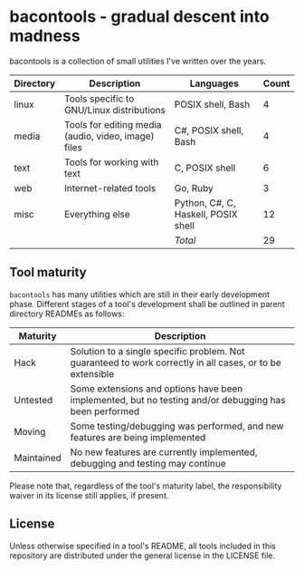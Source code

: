 bacontools - gradual descent into madness
=========================================
bacontools is a collection of small utilities I've written over the years.

| Directory | Description                                         | Languages                           | Count |
|-----------|-----------------------------------------------------|-------------------------------------|-------|
| linux     | Tools specific to GNU/Linux distributions           | POSIX shell, Bash                   | 4     |
| media     | Tools for editing media (audio, video, image) files | C#, POSIX shell, Bash               | 4     |
| text      | Tools for working with text                         | C, POSIX shell                      | 6     |
| web       | Internet-related tools                              | Go, Ruby                            | 3     |
| misc      | Everything else                                     | Python, C#, C, Haskell, POSIX shell | 12    |
|           |                                                     | *Total*                             | 29    |

Tool maturity
-------------
`bacontools` has many utilities which are still in their early development
phase. Different stages of a tool's development shall be outlined in parent
directory READMEs as follows:

| Maturity   | Description                                                                                               |
|------------|-----------------------------------------------------------------------------------------------------------|
| Hack       | Solution to a single specific problem. Not guaranteed to work correctly in all cases, or to be extensible |
| Untested   | Some extensions and options have been implemented, but no testing and/or debugging has been performed     |
| Moving     | Some testing/debugging was performed, and new features are being implemented                              |
| Maintained | No new features are currently implemented, debugging and testing may continue                             |

Please note that, regardless of the tool's maturity label, the responsibility
waiver in its license still applies, if present.

License
-------
Unless otherwise specified in a tool's README, all tools included in this
repository are distributed under the general license in the LICENSE file.
